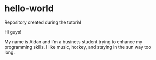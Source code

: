 # hello-world
Repository created during the tutorial

Hi guys! 

My name is Aidan and I'm a business student trying to enhance my programming skills.
I like music, hockey, and staying in the sun way too long.
